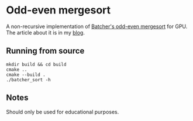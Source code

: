 # Odd-even mergesort

A non-recursive implementation of [Batcher's odd-even mergesort][mergesort] for GPU.
The article about it is in my [blog][article].

## Running from source

```console
mkdir build && cd build
cmake ..
cmake --build .
./batcher_sort -h
```

## Notes

Should only be used for educational purposes.

[article]: https://oplachko.com/2023-01/parallel-sorting-on-gpu-part-2/
[mergesort]: https://en.wikipedia.org/wiki/Batcher_odd%E2%80%93even_mergesort
